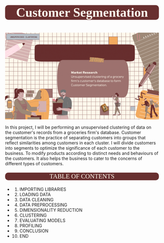 # <p style="background-color:#682F2F;font-family:newtimeroman;color:#FFF9ED;font-size:150%;text-align:center;border-radius:10px 10px;">Customer Segmentation</p>

<img src="https://github.com/KarnikaKapoor/Files/blob/main/Colorful%20Handwritten%20About%20Me%20Blank%20Education%20Presentation.gif?raw=true">

In this project, I will be performing an unsupervised clustering of data on the customer's records from a groceries firm's database. Customer segmentation is the practice of separating customers into groups that reflect similarities among customers in each cluster. I will divide customers into segments to optimize the significance of each customer to the business. To modify products according to distinct needs and behaviours of the customers. It also helps the business to cater to the concerns of different types of customers.


   <a id='top'></a>
<div class="list-group" id="list-tab" role="tablist">
<p style="background-color:#682F2F;font-family:newtimeroman;color:#FFF9ED;font-size:150%;text-align:center;border-radius:10px 10px;">TABLE OF CONTENTS</p>   
    
* 1. IMPORTING LIBRARIES
    
* 2. LOADING DATA
    
* 3. DATA CLEANING
    
* 4. DATA PREPROCESSING
    
* 5. DIMENSIONALITY REDUCTION
      
* 6. CLUSTERING
    
* 7. EVALUATING MODELS
    
* 8. PROFILING
    
* 9. CONCLUSION
    
* 10. END
